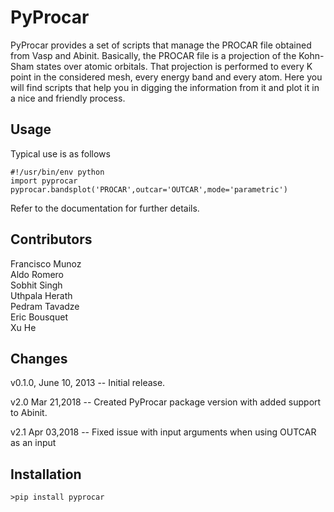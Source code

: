 PyProcar
===========

PyProcar provides a set of scripts that manage the PROCAR file obtained from Vasp and Abinit. Basically, the PROCAR
file is a projection of the Kohn-Sham states over atomic orbitals. That projection is performed to every K
point in the considered mesh, every energy band and every atom. Here you will find scripts that help
you in digging the information from it and plot it in a nice and friendly process.


Usage
-----
Typical use is as follows

    #!/usr/bin/env python
    import pyprocar 
    pyprocar.bandsplot('PROCAR',outcar='OUTCAR',mode='parametric')

Refer to the documentation for further details. 

Contributors
------------
Francisco Munoz <br />
Aldo Romero <br />
Sobhit Singh <br />
Uthpala Herath <br />
Pedram Tavadze <br />
Eric Bousquet <br />
Xu He

Changes
-------
v0.1.0, June 10, 2013 -- Initial release.

v2.0 Mar 21,2018 -- Created PyProcar package version with added support to Abinit. 

v2.1 Apr 03,2018 -- Fixed issue with input arguments when using OUTCAR as an input 


Installation
------------

	>pip install pyprocar	
